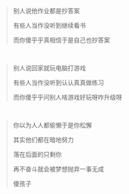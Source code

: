 >别人说他作业都是抄答案
>
>有些人当作没听到继续看书
>
>而你傻乎乎真相信于是自己也抄答案  
<br/>

>别人说回家就玩电脑打游戏
>
>有些人当作没听到认认真真做练习
>
>而你傻乎乎问别人啥游戏好玩呀咋升级呀  
<br/>

>你以为人人都偷懒于是你松懈
>
>其实他们都在暗地努力
>
>落在后面的只剩你
>
>再不奋斗就会被梦想抛弃一事无成
>
>傻孩子